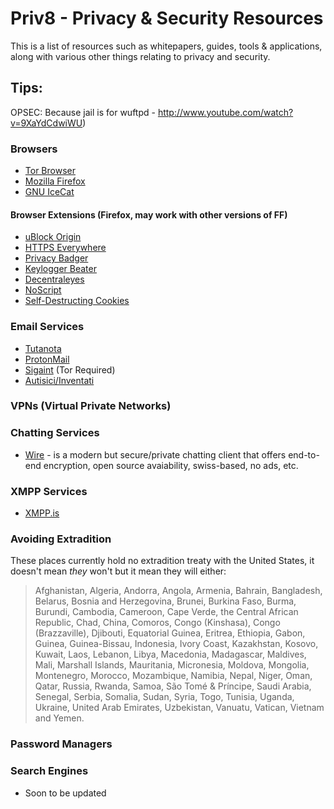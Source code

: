 # Priv8 - Privacy & Security Resources
This is a list of resources such as whitepapers, guides, tools & applications, along with various other things relating to privacy and security.

## Tips:

OPSEC: Because jail is for wuftpd - http://www.youtube.com/watch?v=9XaYdCdwiWU)

### Browsers
* [Tor Browser](https://www.torproject.org/)
* [Mozilla Firefox](https://www.mozilla.org/en-US/)
* [GNU IceCat](https://www.gnu.org/software/gnuzilla/)

#### Browser Extensions (Firefox, may work with other versions of FF)
* [uBlock Origin](https://addons.mozilla.org/en-US/firefox/addon/ublock-origin/)
* [HTTPS Everywhere](https://addons.mozilla.org/en-US/firefox/addon/https-everywhere/)
* [Privacy Badger](https://addons.mozilla.org/en-US/firefox/addon/privacy-badger17/)
* [Keylogger Beater](https://addons.mozilla.org/en-US/firefox/addon/keylogger-beater/)
* [Decentraleyes](https://addons.mozilla.org/en-US/firefox/addon/decentraleyes/)
* [NoScript](https://addons.mozilla.org/en-US/firefox/addon/noscript/)
* [Self-Destructing Cookies](https://addons.mozilla.org/en-US/firefox/addon/self-destructing-cookies/)

### Email Services
* [Tutanota](https://tutanota.com/)
* [ProtonMail](https://protonmail.com/)
* [Sigaint](http://sigaintevyh2rzvw.onion/) (Tor Required)
* [Autisici/Inventati](https://www.autistici.org/)

### VPNs (Virtual Private Networks)

### Chatting Services
* [Wire](https://wire.com) - is a modern but secure/private chatting client that offers end-to-end encryption, open source avaiability, swiss-based, no ads, etc.

### XMPP Services
* [XMPP.is](https://xmpp.is)

### Avoiding Extradition 
These places currently hold no extradition treaty with the United States, it doesn't mean _they_ won't but it mean they will either:
> Afghanistan, Algeria, Andorra, Angola, Armenia, Bahrain, Bangladesh, Belarus, Bosnia and
> Herzegovina, Brunei, Burkina Faso, Burma, Burundi, Cambodia, Cameroon, Cape Verde, the Central
> African Republic, Chad, China, Comoros, Congo (Kinshasa), Congo (Brazzaville), Djibouti, Equatorial
> Guinea, Eritrea, Ethiopia, Gabon, Guinea, Guinea-Bissau, Indonesia, Ivory Coast, Kazakhstan,
> Kosovo, Kuwait, Laos, Lebanon, Libya, Macedonia, Madagascar, Maldives, Mali, Marshall Islands,
> Mauritania, Micronesia, Moldova, Mongolia, Montenegro, Morocco, Mozambique, Namibia, Nepal,
> Niger, Oman, Qatar, Russia, Rwanda, Samoa, São Tomé & Príncipe, Saudi Arabia, Senegal, Serbia,
> Somalia, Sudan, Syria, Togo, Tunisia, Uganda, Ukraine, United Arab Emirates, Uzbekistan, Vanuatu,
> Vatican, Vietnam and Yemen.

### Password Managers

### Search Engines

- Soon to be updated
